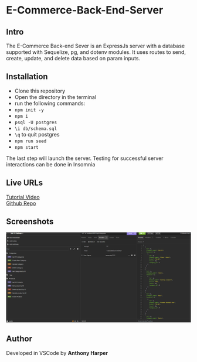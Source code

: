 # E-Commerce-Back-End-Server

## Intro
The E-Commerce Back-end Sever is an ExpressJs server with a database supported with Sequelize, pg, and dotenv modules. It uses routes to send, create, update, and delete data based on param inputs.

## Installation 
- Clone this repository
- Open the directory in the terminal
- run the following commands:
- `npm init -y`
- `npm i`
- `psql -U postgres`
- `\i db/schema.sql`
- `\q` to quit postgres
- `npm run seed`
- `npm start`

The last step will launch the server.
Testing for successful server interactions can be done in Insomnia

## Live URLs
[Tutorial Video](https://drive.google.com/file/d/1hUQNvPLcv9w7qEZjNNLPTWLzvl16zYHG/view?usp=sharing) \
[Github Repo](https://github.com/aharper2568/E-Commerce-Back-End-Server)

## Screenshots

![Screenshot of demonstrating successful server interaction](./assets/screen1.png)

## Author

Developed in VSCode by  **Anthony Harper**